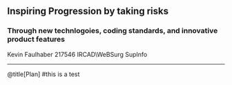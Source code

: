 ## Inspiring Progression by taking risks
### Through new technlogoies, coding standards, and innovative product features

Kevin Faulhaber 217546
IRCAD\WeBSurg
SupInfo

---

@title[Plan]
#this is a test